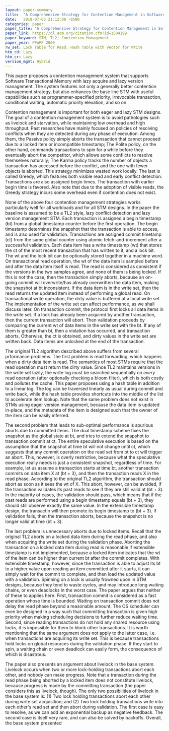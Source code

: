 ```yaml
---
layout: paper-summary
title:  "A Comprehensive Strategy for Contention Management in Software Transactional Memory"
date:   2018-07-03 21:12:00 -0500
categories: paper
paper_title: "A Comprehensive Strategy for Contention Management in Software Transactional Memory"
paper_link: https://dl.acm.org/citation.cfm?id=1504199
paper_keyword: STM; TL2; Contention Management
paper_year: PPoPP 2009
rw_set: Lock Table for Read; Hash Table with Vector for Write
htm_cd: Lazy
htm_cr: Lazy
version_mgmt: Hybrid
---
```


This paper proposes a contention management system that supports Software Transactional Memory with lazy acquire
and lazy version management. The system features not only a generally better contention management strategy, but
also enhances the base line STM with useful capabilities such as programmer-specified priority, irrevocable transaction,
conditional waiting, automatic priority elevation, and so on. 

Contention management is important for both eager and lazy STM designs. The goal of a contention management system is 
to avoid pathologies such as livelock and starvation, while maintaining low overhead and high throughput. Past researches
have mainly focused on policies of resolving conflicts when they are detected during any phase of execution. Among them, the 
Passive policy simply aborts the transaction that cannot proceed due to a locked item or incompatible timestamp; The 
Polite policy, on the other hand, commands transactions to spin for a while before they eventually abort the competitor,
which allows some conflicts to resolve themselves naturally; The Karma policy tracks the number of objects a transaction
has accessed before the conflict, and the one with fewer objects is aborted. This strategy minimizes wasted work locally.
The last is called Greedy, which features both visible read and early conflict detection. Transactions are also assigned
begin times. The transaction with earlier begin time is favored. Also note that due to the adoption of visible reads, the 
Greedy strategy incurs some overhead even if contention does not exist.

None of the above four contention management strategies works particularly well for all workloads and for all STM 
designs. In the paper the baseline is assumed to be a TL2 style, lazy conflict detection and lazy version management
STM. Each transaction is assigned a begin timestamp (bt) from a global timestamp counter before the first operation.
The begin timestamp determines the snapshot that the transaction is able to access, and is also used for validation.
Transactions are assigned commit timetamp (ct) from the same global counter using atomic fetch-and-increment after
a successful validation. Each data item has a write timestamp (wt) that stores the ct of the most recent transaction 
that has written to it, and a lock bit. The wt and the lock bit can be optionally stored together in a machine word. 
On transactional read operation, the wt of the data item is sampled before and after the data item itself is read. 
The read is considered as consistent if the versions in the two samples agree, and none of them is being locked. 
If this is not the case, then the transaction simply aborts, because an on-going commit will overwrite/has already 
overwritten the data item, making the snapshot at bt inconsistent. If the data item is in the write set, then the
read returns the updated item instead of performing a global read. On transactional write operation, the dirty value
is buffered at a local write set. The implementation of the write set can affect performance, as we shall discuss later.
On transaction commit, the protocol first locks all data items in the write set. If a lock has already been acquired 
by another transaction, then the current transaction will abort. Then validation proceeds by comparing the current wt
of data items in the write set with the bt. If any of them is greater than bt, then a violation has occurred, and 
transaction aborts. Otherwise, the ct is obtained, and dirty values in the write set are written back. Data items
are unlocked at the end of the transaction.

The original TL2 algorithm described above suffers from several prformance problems. The first problem is read 
forwarding, which happens when a dirty data item is read. The semantics of most STMs require that the read operation 
must return the dirty value. Since TL2 maintains versions in the write set lazily, the write log must be searched 
sequentially on *every* read operation (after optionally checking a bloom filter), which is both costly and pollutes 
the cache. This paper proposes using a hash table in addition to a linear log. The log can be traversed linearly
as usual during commit and write back, while the hash table provides shortcuts into the middle of the list to
accelerate item lookup. Note that the same problem does not exist in STMs using eager version management, because
the data item is updated in-place, and the metadata of the item is designed such that the owner of the item can be 
easily inferred.

The second problem that leads to sub-optimal performance is spurious aborts due to committed items. The dual timestamp scheme 
fixes the snapshot as the global state at bt, and tries to extend the snapshot to transaction commit at ct. The entire speculative
execution is based on the assumption that the snapshot at time bt will not change until ct, which suggests that any commit 
operation on the read set from bt to ct will trigger an abort. This, however, is overly restrictive, because what 
the speculative execution really needs is just a consistent snapshot, regardless of time. For example, let us assume a 
transaction starts at time bt, another transaction commits on data item X at (bt + 3), and then the transaction reads 
X in the read phase. According to the original TL2 algorithm, the transaction should abort as soon as it sees the wt
of X. This abort, however, can be avoided, if the transaction validates its past reads to see if they are still valid 
at (bt + 3). In the majority of cases, the validation should pass, which means that if the past reads are performed using
a begin timestamp equals (bt + 3), they should still observe exactly the same value. In the extensible timestamp design,
the transactin will then promote its begin timestamp to (bt + 3). If validation fails, then the transaction aborts,
because the snapshot is no longer valid at time (bt + 3). 

The last problem is unnecessary aborts due to locked items. Recall that the original TL2 aborts on a locked data item during
the read phase, and also when acquiring the write set during the validation phase. Aborting the transaction on a locked
data item during read is reasonable if extensible timestamp is not implemented, because a locked item indicates
that the wt of the item can be higher than current bt after the commit completes. With extensible timestamp, however,
since the transaction is able to adjust its bt to a higher value upon reading an item committed after it starts, 
it can simply wait for the commit to complete, and then load the updated value with a validation. Spinning on a lock
is usually frowned upon in STM designs, because they tend to waste cycles, and may introduce long waiting chains, or 
even deadlocks in the worst case. The paper argues that neither of these to applies here. First, transaction commit
is considered as a fast operation whose time is bounded. Waiting on transaction commit does not delay the read phase
beyond a reasonable amount. The OS scheduler can even be designed in a way such that committing transaction is given
high priority when making scheduling decisions to further reduce waiting time. Second, since reading transactions do
not hold any shared resource using locks, it is impossible for them to block other transactions. It is worth mentioning
that the same argument does not apply to the latter case, i.e. when transactions are acquiring its write set. This is 
because transactions hold locks on global resources during the validation phase. If they start to spin, a waiting chain or 
even deadlock can easily form, the consequence of which is disastrous.

The paper also presents an argument about livelock in the base system. Livelock occurs when two or more lock-holding 
transactions abort each other, and nobody can make progress. Note that a transaction during the read phase being aborted 
by a locked item does not constitute livelock, because progress is made by the committing transaction (the paper considers
this as livelock, though). The only two possibilities of livelock in the base system is: (1) Two lock holding transactions
abort each other during write set acquisition; and (2) Two lock holding transactions write into each other's read set
and then abort during validation. The first case is easy to resolve, as we can add an exponential backup as negative 
feedback. The second case is itself very rare, and can also be solved by backoffs. Overall, the base system presented 